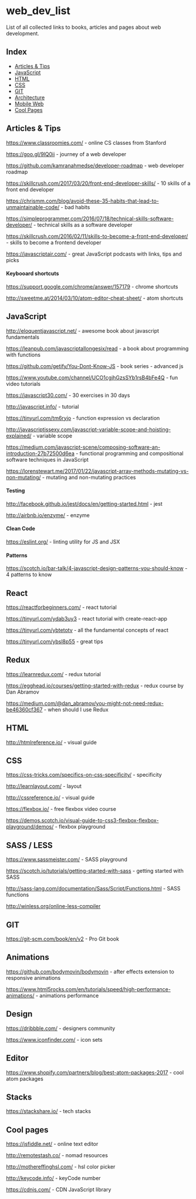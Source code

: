 # web_dev_list
List of all collected links to books, articles and pages about web development.

## Index

* [Articles & Tips](https://github.com/stuniel/web_dev_list/blob/master/README.md#articles--tips)
* [JavaScript](https://github.com/stuniel/web_dev_list/blob/master/README.md#javascript)
* [HTML](https://github.com/stuniel/web_dev_list/blob/master/README.md#html)
* [CSS](https://github.com/stuniel/web_dev_list/blob/master/README.md#css)
* [GIT](https://github.com/stuniel/web_dev_list/blob/master/README.md#git)
* [Architecture](https://github.com/stuniel/web_dev_list/blob/master/Architecture.md)
* [Mobile Web](https://github.com/stuniel/web_dev_list/blob/master/Mobile_Web.md)
* [Cool Pages](https://github.com/stuniel/web_dev_list/blob/master/README.md#cool-pages)


## Articles & Tips

https://www.classroomies.com/ - online CS classes from Stanford

https://goo.gl/9lQ0ii - journey of a web developer

https://github.com/kamranahmedse/developer-roadmap - web developer roadmap

https://skillcrush.com/2017/03/20/front-end-developer-skills/ - 10 skills of a front end developer

https://chrismm.com/blog/avoid-these-35-habits-that-lead-to-unmaintainable-code/ - bad habits

https://simpleprogrammer.com/2016/07/18/technical-skills-software-developer/ - technical skills as a software developer

https://skillcrush.com/2016/02/11/skills-to-become-a-front-end-developer/ - skills to become a frontend developer

https://javascriptair.com/ - great JavaScript podcasts with links, tips and picks


#### Keybooard shortcuts

https://support.google.com/chrome/answer/157179 - chrome shortcuts

http://sweetme.at/2014/03/10/atom-editor-cheat-sheet/ - atom shortcuts


## JavaScript

http://eloquentjavascript.net/ - awesome book about javascript fundamentals

https://leanpub.com/javascriptallongesix/read - a book about programming with functions

https://github.com/getify/You-Dont-Know-JS - book series - advanced js

https://www.youtube.com/channel/UCO1cgjhGzsSYb1rsB4bFe4Q - fun video tutorials

https://javascript30.com/ - 30 exercises in 30 days

http://javascript.info/ - tutorial

https://tinyurl.com/tm6ryjo - function expression vs declaration 

http://javascriptissexy.com/javascript-variable-scope-and-hoisting-explained/ - variable scope

https://medium.com/javascript-scene/composing-software-an-introduction-27b72500d6ea - functional programming and compositional software techniques in JavaScript 

https://lorenstewart.me/2017/01/22/javascript-array-methods-mutating-vs-non-mutating/ - mutating and non-mutating practices


#### Testing

http://facebook.github.io/jest/docs/en/getting-started.html - jest

http://airbnb.io/enzyme/ - enzyme


#### Clean Code

https://eslint.org/ - linting utility for JS and JSX
  
  
#### Patterns

https://scotch.io/bar-talk/4-javascript-design-patterns-you-should-know - 4 patterns to know


## React

https://reactforbeginners.com/ - react tutorial

https://tinyurl.com/ydab3uy3 - react tutorial with create-react-app

https://tinyurl.com/ybtetotv - all the fundamental concepts of react 

https://tinyurl.com/ybsl8p55 - great tips


## Redux

https://learnredux.com/ - redux tutorial

https://egghead.io/courses/getting-started-with-redux - redux course by Dan Abramov

https://medium.com/@dan_abramov/you-might-not-need-redux-be46360cf367 - when should I use Redux


## HTML

http://htmlreference.io/ - visual guide


## CSS

https://css-tricks.com/specifics-on-css-specificity/ - specificity

http://learnlayout.com/ - layout

http://cssreference.io/ - visual guide

https://flexbox.io/ - free flexbox video course

https://demos.scotch.io/visual-guide-to-css3-flexbox-flexbox-playground/demos/ - flexbox playground


## SASS / LESS

https://www.sassmeister.com/ - SASS playground

https://scotch.io/tutorials/getting-started-with-sass - getting started with SASS

http://sass-lang.com/documentation/Sass/Script/Functions.html - SASS functions

http://winless.org/online-less-compiler


## GIT

https://git-scm.com/book/en/v2 - Pro Git book


## Animations

https://github.com/bodymovin/bodymovin - after effects extension to responsive animations

https://www.html5rocks.com/en/tutorials/speed/high-performance-animations/ - animations performance


## Design

https://dribbble.com/ - designers community

https://www.iconfinder.com/ - icon sets


## Editor

https://www.shopify.com/partners/blog/best-atom-packages-2017 - cool atom packages


## Stacks

https://stackshare.io/ - tech stacks


## Cool pages

https://jsfiddle.net/ - online text editor

http://remotestash.co/ - nomad resources

http://mothereffinghsl.com/ - hsl color picker

http://keycode.info/ - keyCode number

https://cdnjs.com/ - CDN JavaScript library
